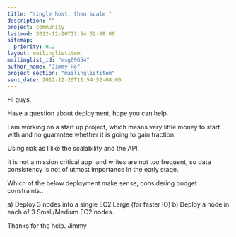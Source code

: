 ```yaml
---
title: "single host, then scale."
description: ""
project: community
lastmod: 2012-12-20T11:54:52-08:00
sitemap:
  priority: 0.2
layout: mailinglistitem
mailinglist_id: "msg09654"
author_name: "Jimmy Ho"
project_section: "mailinglistitem"
sent_date: 2012-12-20T11:54:52-08:00
---
```



Hi guys,

Have a question about deployment, hope you can help.

I am working on a start up project, which means very little money to start
with and no guarantee whether it is going to gain traction.

Using riak as I like the scalability and the API.

It is not a mission critical app, and writes are not too frequent, so data
consistency is not of utmost importance in the early stage.

Which of the below deployment make sense, considering budget constraints..

a) Deploy 3 nodes into a single EC2 Large (for faster IO)
b) Deploy a node in each of 3 Small/Medium EC2 nodes.

Thanks for the help.
Jimmy
